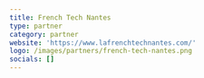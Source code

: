 ```yaml
---
title: French Tech Nantes
type: partner
category: partner
website: 'https://www.lafrenchtechnantes.com/'
logo: /images/partners/french-tech-nantes.png
socials: []
---
```

